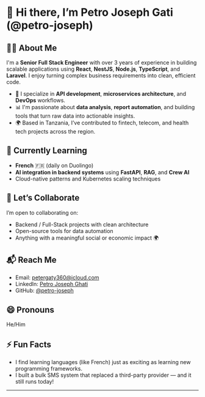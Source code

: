 # 👋 Hi there, I’m Petro Joseph Gati (@petro-joseph)

## 🧑‍💻 About Me
I'm a **Senior Full Stack Engineer** with over 3 years of experience in building scalable applications using **React**, **NestJS**, **Node.js**, **TypeScript**, and **Laravel**. I enjoy turning complex business requirements into clean, efficient code.

- 🔁 I specialize in **API development**, **microservices architecture**, and **DevOps** workflows.
- 📊 I'm passionate about **data analysis**, **report automation**, and building tools that turn raw data into actionable insights.
- 🌍 Based in Tanzania, I’ve contributed to fintech, telecom, and health tech projects across the region.

## 🌱 Currently Learning
- **French** 🇫🇷 (daily on Duolingo)
- **AI integration in backend systems** using **FastAPI**, **RAG**, and **Crew AI**
- Cloud-native patterns and Kubernetes scaling techniques

## 🤝 Let’s Collaborate
I’m open to collaborating on:
- Backend / Full-Stack projects with clean architecture
- Open-source tools for data automation
- Anything with a meaningful social or economic impact  🌍

## 📬 Reach Me
- Email: petergaty360@icloud.com
- LinkedIn: [Petro Joseph Ghati](https://www.linkedin.com/in/petrogaty/)
- GitHub: [@petro-joseph](https://github.com/petro-joseph)

## 😄 Pronouns
He/Him

## ⚡ Fun Facts
- I find learning languages (like French) just as exciting as learning new programming frameworks.
- I built a bulk SMS system that replaced a third-party provider — and it still runs today!

---

<!---
petrogaty/petrogaty is a ✨ special ✨ repository because its `README.md` (this file) appears on your GitHub profile.
You can click the Preview link to take a look at your changes.
--->
